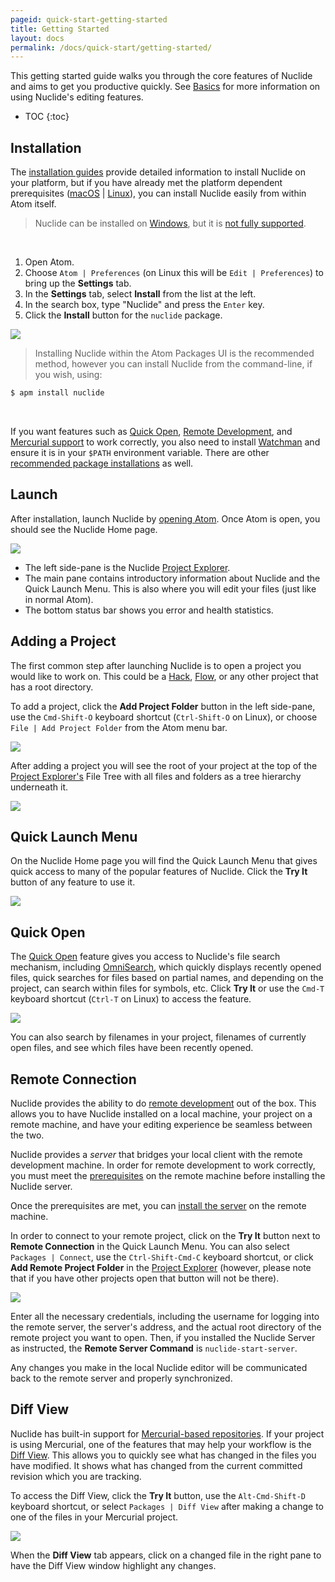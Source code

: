 ```yaml
---
pageid: quick-start-getting-started
title: Getting Started
layout: docs
permalink: /docs/quick-start/getting-started/
---
```


This getting started guide walks you through the core features of Nuclide and aims to get you productive quickly.  See [Basics](/docs/editor/basics) for more information on using Nuclide's editing features.

* TOC
{:toc}

## Installation

The [installation guides](/docs/editor/setup/) provide detailed information to install
Nuclide on your platform, but if you have already met the platform dependent prerequisites
([macOS](/docs/editor/setup/#macos__prerequisites) | [Linux](/docs/editor/setup/#linux__prerequisites)),
you can install Nuclide easily from within Atom itself.

> Nuclide can be installed on [Windows](#windows), but it is [not fully supported](https://github.com/facebook/nuclide/issues/321).

<br />

1. Open Atom.
2. Choose `Atom | Preferences` (on Linux this will be `Edit | Preferences`) to bring up the **Settings** tab.
3. In the **Settings** tab, select **Install** from the list at the left.
4. In the search box, type "Nuclide" and press the `Enter` key.
5. Click the **Install** button for the `nuclide` package.

![](/static/images/docs/editor-setup-atom-install-nuclide.png)

> Installing Nuclide within the Atom Packages UI is the recommended method, however you can install Nuclide from the command-line, if you wish, using:
>
```bash
$ apm install nuclide
```
>

<br />

If you want features such as [Quick Open](#quick-open), [Remote Development](/docs/features/remote), and [Mercurial support](/docs/features/hg) to work correctly, you also need to install [Watchman](https://facebook.github.io/watchman/) and ensure it is in your `$PATH` environment variable. There are other [recommended package installations](/docs/editor/setup/#post-installation) as well.

## Launch

After installation, launch Nuclide by [opening Atom](/docs/editor/basics/#opening). Once Atom
is open, you should see the Nuclide Home page.

![](/static/images/docs/quick-start-getting-started-home.png)

- The left side-pane is the Nuclide [Project Explorer](/docs/editor/basics/#project-explorer).
- The main pane contains introductory information about Nuclide and the Quick Launch Menu. This is also where you will edit your files (just like in normal Atom).
- The bottom status bar shows you error and health statistics.

## Adding a Project

The first common step after launching Nuclide is to open a project you would like to work on.
This could be a [Hack](/docs/languages/hack/), [Flow](/docs/languages/flow/), or any other project that has a root directory.

To add a project, click the **Add Project Folder** button in the left side-pane, use the `Cmd-Shift-O` keyboard shortcut (`Ctrl-Shift-O` on Linux), or choose
`File | Add Project Folder` from the Atom menu bar.

![](/static/images/docs/quick-start-getting-started-add-project.png)

After adding a project you will see the root of your project at the top of the [Project Explorer's](/docs/editor/basics/#project-explorer) File Tree with all
files and folders as a tree hierarchy underneath it.

![](/static/images/docs/quick-start-getting-started-file-tree-view.png)

## Quick Launch Menu

On the Nuclide Home page you will find the Quick Launch Menu that gives quick access to many of
the popular features of Nuclide. Click the **Try It** button of any feature to use it.

![](/static/images/docs/quick-start-getting-started-quick-launch-menu.png)

## Quick Open

The [Quick Open](/docs/features/quick-open) feature gives you access to Nuclide's file
search mechanism, including [OmniSearch](/docs/features/quick-open/#omnisearch), which quickly displays recently opened files, quick searches for files based on partial names, and depending on the project, can search within files for symbols, etc. Click **Try It** or use the `Cmd-T` keyboard shortcut (`Ctrl-T` on Linux) to access the feature.

![](/static/images/docs/quick-start-getting-started-quick-open.png)

You can also search by filenames in your project, filenames of currently open files, and see which files have been
recently opened.

## Remote Connection

Nuclide provides the ability to do [remote development](/docs/features/remote/) out of the box. This
allows you to have Nuclide installed on a local machine, your project on a remote machine, and have
your editing experience be seamless between the two.

Nuclide provides a *server* that bridges your local client with the remote development machine. In
order for remote development to work correctly, you must meet the
[prerequisites](/docs/features/remote/#nuclide-server__prerequisites) on the remote machine before
installing the Nuclide server.

Once the prerequisites are met, you can
[install the server](/docs/features/remote/#nuclide-server__setup) on the remote machine.

In order to connect to your remote project, click on the **Try It** button next to
**Remote Connection** in the Quick Launch Menu. You can also select `Packages | Connect`, use the `Ctrl-Shift-Cmd-C` keyboard shortcut, or click **Add Remote Project Folder**
in the [Project Explorer](/docs/editor/basics/#project-explorer) (however, please note that if you have other projects open that button will not be there).

![](/static/images/docs/quick-start-getting-started-remote-connection-dialog.png)

Enter all the necessary credentials, including the username for logging into the remote server, the
server's address, and the actual root directory of the remote project you want to open. Then, if you installed the Nuclide Server as instructed, the **Remote Server Command** is
`nuclide-start-server`.

Any changes you make in the local Nuclide editor will be communicated back to the remote server and
properly synchronized.

## Diff View

Nuclide has built-in support for [Mercurial-based repositories](/docs/features/hg). If your
project is using Mercurial, one of the features that may help your workflow is the
[Diff View](/docs/features/hg/#diff-view). This allows you to quickly see what has changed in the
files you have modified. It shows what has changed from the current committed revision which you
are tracking.

To access the Diff View, click the **Try It** button, use the `Alt-Cmd-Shift-D` keyboard shortcut, or select `Packages | Diff View` after making a change to one of the files in your Mercurial project.

![](/static/images/docs/quick-start-getting-started-diff-view.png)

When the **Diff View** tab appears, click on a changed file in the right pane to have the Diff View window highlight any changes.
